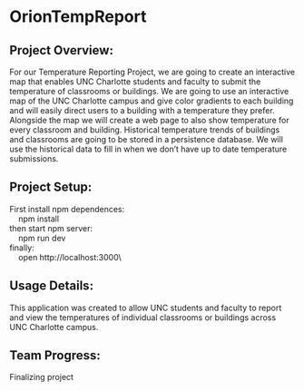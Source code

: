 # OrionTempReport

## Project Overview:
For our Temperature Reporting Project, we are going to create an interactive map that enables UNC Charlotte students and faculty to submit the temperature of classrooms or buildings. We are going to use an interactive map of the UNC Charlotte campus and give color gradients to each building and will easily direct users to a building with a temperature they prefer. Alongside the map we will create a web page to also show temperature for every classroom and building. Historical temperature trends of buildings and classrooms are going to be stored in a persistence database. We will use the historical data to fill in when we don’t have up to date temperature submissions. 

## Project Setup:
First install npm dependences:\
&nbsp;&nbsp;&nbsp;&nbsp;npm install\
then start npm server:\
&nbsp;&nbsp;&nbsp;&nbsp;npm run dev\
finally:\
&nbsp;&nbsp;&nbsp;&nbsp;open http://localhost:3000\

## Usage Details:
This application was created to allow UNC students and faculty to report and view the temperatures of individual classrooms or buildings across UNC Charlotte campus.

## Team Progress:
Finalizing project
